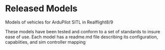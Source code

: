 # Released Models
Models of vehicles for ArduPilot SITL in Realflight8/9

These models have been tested and conform to a set of standards to insure ease of use.
Each model has a readme.md file describing its configuration, capabiities, and sim controller mapping
